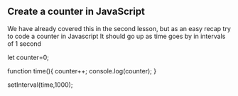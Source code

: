 ## Create a counter in JavaScript

We have already covered this in the second lesson, but as an easy recap try to code a counter in Javascript
It should go up as time goes by in intervals of 1 second


let counter=0;

function time(){
  counter++;
  console.log(counter);
}

setInterval(time,1000);